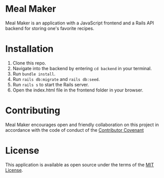 # Meal Maker

Meal Maker is an application with a JavaScript frontend and a Rails API backend for storing one's favorite recipes.

# Installation

1. Clone this repo.
2. Navigate into the backend by entering `cd backend` in your terminal.
3. Run `bundle install`.
4. Run `rails db:migrate` and `rails db:seed`.
5. Run `rails s` to start the Rails server.
6. Open the index.html file in the frontend folder in your browser. 

# Contributing

Meal Maker encourages open and friendly collaboration on this project in accordance with the code of conduct of the <a href="https://www.contributor-covenant.org/version/2/0/code_of_conduct/">Contributor Covenant</a>

# License

This application is available as open source under the terms of the <a href="http://opensource.org/licenses/MIT">MIT License</a>.



